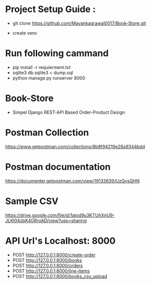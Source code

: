 # Project Setup Guide :
  - git clone  https://github.com/Mayankagrawal0017/Book-Store.git
  
  - create  venv
 
# Run following cammand 
  - pip install -r requierment.txt 
  - sqlite3 db.sqlite3 < dump.sql 
  - python manage.py  runserver 8000
  
  

# Book-Store
- Simpel  Django  REST-API  Based  Order-Product Design  

# Postman Collection
https://www.getpostman.com/collections/8b8f94219e28a9344bdd

# Postman documentation
https://documenter.getpostman.com/view/19133639/UzQvsQHN

# Sample CSV
 https://drive.google.com/file/d/1atod9u3KTUhXnU9-JLKl04zbK4GRroAD/view?usp=sharing
 
 
# API  Url's  Localhost: 8000
  - POST http://127.0.0.1:8000/create-order
  - POST http://127.0.0.1:8000/books
  - POST http://127.0.0.1:8000/orders
  - POST http://127.0.0.1:8000/line-items
  - POST http://127.0.0.1:8000/books_csv_upload
